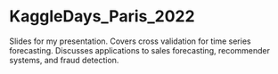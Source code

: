 # KaggleDays_Paris_2022
Slides for my presentation. Covers cross validation for time series forecasting. Discusses applications to sales forecasting, recommender systems, and fraud detection.
